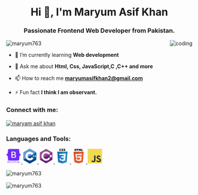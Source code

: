 <h1 align="center">Hi 👋, I'm Maryum Asif Khan</h1>
<h3 align="center">Passionate Frontend Web Developer from Pakistan.</h3>
<img align="right" alt="coding" src"https://www.google.com/url?sa=i&url=https%3A%2F%2Fwww.pinterest.com%2Fpin%2Fhello-dribbble-by-chlo-chassany--717268678168057748%2F&psig=AOvVaw3a70m8sUFEnLPr37bZ1mSU&ust=1738047595855000&source=images&cd=vfe&opi=89978449&ved=0CBMQjRxqFwoTCKjr4bWqlYsDFQAAAAAdAAAAABAE">
<p align="left"> <img src="https://komarev.com/ghpvc/?username=maryum763&label=Profile%20views&color=0e75b6&style=flat" alt="maryum763" /> </p>

- 🌱 I’m currently learning **Web development**

- 💬 Ask me about **Html, Css, JavaScript,C ,C++ and more**

- 📫 How to reach me **maryumasifkhan2@gmail.com**

- ⚡ Fun fact **I think I am observant.**

<h3 align="left">Connect with me:</h3>
<p align="left">
<a href="https://linkedin.com/in/maryam asif khan" target="blank"><img align="center" src="https://raw.githubusercontent.com/rahuldkjain/github-profile-readme-generator/master/src/images/icons/Social/linked-in-alt.svg" alt="maryam asif khan" height="30" width="40" /></a>
</p>

<h3 align="left">Languages and Tools:</h3>
<p align="left"> <a href="https://getbootstrap.com" target="_blank" rel="noreferrer"> <img src="https://raw.githubusercontent.com/devicons/devicon/master/icons/bootstrap/bootstrap-plain-wordmark.svg" alt="bootstrap" width="40" height="40"/> </a> <a href="https://www.w3schools.com/cpp/" target="_blank" rel="noreferrer"> <img src="https://raw.githubusercontent.com/devicons/devicon/master/icons/cplusplus/cplusplus-original.svg" alt="cplusplus" width="40" height="40"/> </a> <a href="https://www.w3schools.com/cs/" target="_blank" rel="noreferrer"> <img src="https://raw.githubusercontent.com/devicons/devicon/master/icons/csharp/csharp-original.svg" alt="csharp" width="40" height="40"/> </a> <a href="https://www.w3schools.com/css/" target="_blank" rel="noreferrer"> <img src="https://raw.githubusercontent.com/devicons/devicon/master/icons/css3/css3-original-wordmark.svg" alt="css3" width="40" height="40"/> </a> <a href="https://www.w3.org/html/" target="_blank" rel="noreferrer"> <img src="https://raw.githubusercontent.com/devicons/devicon/master/icons/html5/html5-original-wordmark.svg" alt="html5" width="40" height="40"/> </a> <a href="https://developer.mozilla.org/en-US/docs/Web/JavaScript" target="_blank" rel="noreferrer"> <img src="https://raw.githubusercontent.com/devicons/devicon/master/icons/javascript/javascript-original.svg" alt="javascript" width="40" height="40"/> </a> </p>

<p><img align="center" src="https://github-readme-stats.vercel.app/api/top-langs?username=maryum763&show_icons=true&locale=en&layout=compact" alt="maryum763" /></p>

<p><img align="center" src="https://github-readme-streak-stats.herokuapp.com/?user=maryum763&" alt="maryum763" /></p>


<!--
**Maryum763/Maryum763** is a ✨ _special_ ✨ repository because its `README.md` (this file) appears on your GitHub profile.

Here are some ideas to get you started:

- 🔭 I’m currently working on ...
- 🌱 I’m currently learning ...
- 👯 I’m looking to collaborate on ...
- 🤔 I’m looking for help with ...
- 💬 Ask me about ...
- 📫 How to reach me: ...
- 😄 Pronouns: ...
- ⚡ Fun fact: ...
-->
